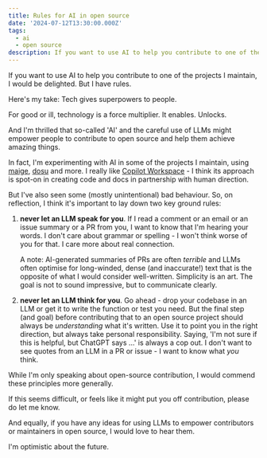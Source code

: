 ```yaml
---
title: Rules for AI in open source
date: '2024-07-12T13:30:00.000Z'
tags:
  - ai
  - open source
description: If you want to use AI to help you contribute to one of the projects I maintain, I would be delighted. But I have rules.
---
```


If you want to use AI to help you contribute to one of the projects I maintain, I would be delighted. But I have rules.

Here's my take: Tech gives superpowers to people.

For good or ill, technology is a force multiplier. It enables. Unlocks.

And I'm thrilled that so-called 'AI' and the careful use of LLMs might empower people to contribute to open source and help them achieve amazing things.

In fact, I'm experimenting with AI in some of the projects I maintain, using [maige](https://maige.app/), [dosu](https://dosu.dev/) and more. I really like [Copilot Workspace](https://copilot-workspace.githubnext.com/) - I think its approach is spot-on in creating code and docs in partnership with human direction.

But I've also seen some (mostly unintentional) bad behaviour. So, on reflection, I think it's important to lay down two key ground rules:

1. **never let an LLM speak for you**. If I read a comment or an email or an issue summary or a PR from you, I want to know that I'm hearing your words. I don't care about grammar or spelling - I won't think worse of you for that. I care more about real connection.
   
   A note: AI-generated summaries of PRs are often _terrible_ and LLMs often optimise for long-winded, dense (and inaccurate!) text that is the opposite of what I would consider well-written. Simplicity is an art. The goal is not to sound impressive, but to communicate clearly.
   
2. **never let an LLM think for you**. Go ahead - drop your codebase in an LLM or get it to write the function or test you need. But the final step (and goal) before contributing that to an open source project should always be _understanding_ what it's written. Use it to point you in the right direction, but always take personal responsibility. Saying, 'I'm not sure if this is helpful, but ChatGPT says ...' is always a cop out. I don't want to see quotes from an LLM in a PR or issue - I want to know what _you_ think.

While I'm only speaking about open-source contribution, I would commend these principles more generally.

If this seems difficult, or feels like it might put you off contribution, please do let me know.

And equally, if you have any ideas for using LLMs to empower contributors or maintainers in open source, I would love to hear them.

I'm optimistic about the future.
